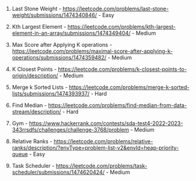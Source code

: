 1. Last Stone Weight - https://leetcode.com/problems/last-stone-weight/submissions/1474340846/ - Easy

2. Kth Largest Element - https://leetcode.com/problems/kth-largest-element-in-an-array/submissions/1474349404/ - Medium

3. Max Score after Applying K operations - https://leetcode.com/problems/maximal-score-after-applying-k-operations/submissions/1474359482/ - Medium

4. K Closest Points - https://leetcode.com/problems/k-closest-points-to-origin/description/ - Medium

5. Merge k Sorted Lists - https://leetcode.com/problems/merge-k-sorted-lists/submissions/1474393937/ - Hard

6. Find Median - https://leetcode.com/problems/find-median-from-data-stream/description/ - Hard

7. Gym - https://www.hackerrank.com/contests/sda-test4-2022-2023-343rrsdfs/challenges/challenge-3768/problem - Medium

8. Relative Ranks - https://leetcode.com/problems/relative-ranks/description/?envType=problem-list-v2&envId=heap-priority-queue - Easy

9. Task Scheduler - https://leetcode.com/problems/task-scheduler/submissions/1474620424/ - Medium
